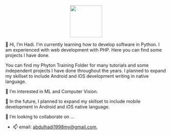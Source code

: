 <div id="header" align="center">
  <img src="https://media.giphy.com/media/VbnUQpnihPSIgIXuZv/giphy.gif" width="100"/>
</div>

👋 Hi, I’m Hadi.
I'm currently learning how to develop software in Python. I am experienced with web development with PHP.
Here you can find some projects I have done.

You can find my Phyton Training Folder for many tutorials and some independent projects I have done
throughout the years. I planned to expand my skillset to include Android and iOS development writing in native language.

👀 I’m interested in ML and Computer Vision.


🌱 In the future, I planned to expand my skillset to include mobile development in Android and iOS native language.

💞️ I’m looking to collaborate on ...
- 📫 email: abdulhadi1998my@gmail.com,

<!---
hadizainurin/hadizainurin is a ✨ special ✨ repository because its `README.md` (this file) appears on your GitHub profile.
You can click the Preview link to take a look at your changes.
--->
